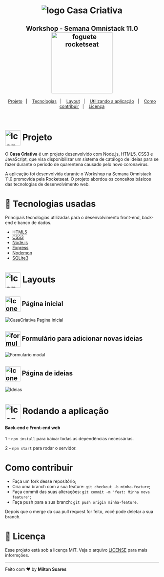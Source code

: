 <h1 align="center">
  <img alt="logo Casa Criativa" src="./github/logomarca.png">
</h1>

<h2 align="center">
 Workshop - Semana Omnistack 11.0<br>
  <img alt="foguete rocketseat" src="./github/rocketseat.svg" width="200px" href="http://rocketseat.com.br"> 
</h2>

<p align="center">
  <a href="#--projeto">Projeto</a>&nbsp;&nbsp;&nbsp;|&nbsp;&nbsp;&nbsp;
  <a href="#rocket-tecnologias-usadas">Tecnologias</a>&nbsp;&nbsp;&nbsp;|&nbsp;&nbsp;&nbsp;
  <a href="#-layouts">Layout</a>&nbsp;&nbsp;&nbsp;|&nbsp;&nbsp;&nbsp;
  <a href="#-rodando-a-aplicação">Utilizando a aplicação</a>&nbsp;&nbsp;&nbsp;|&nbsp;&nbsp;&nbsp;
  <a href="#como-contribuir">Como contribuir</a>&nbsp;&nbsp;&nbsp;|&nbsp;&nbsp;&nbsp;
  <a href="#memo-licença">Licença</a>
</p>

<br>

 # <img alt="Icone" src="./github/mobileicon.svg" width="50px" align="center">  Projeto   
 
<p>O <strong>Casa Criativa</strong> é um projeto desenvolvido com Node.js, HTML5, CSS3 e JavaScript, que visa disponibilizar um sistema de catálogo de ideias para se fazer durante o período de quarentena causado pelo novo coronavírus.</p>
<p>A aplicação foi desenvolvida durante o Workshop na Semana Omnistack 11.0 promovida pela Rocketseat. O projeto abordou os conceitos básicos das tecnologias de desenvolvimento web.</p>


 # :rocket: Tecnologias usadas 
Principais tecnologias utilizadas para o desenvolvimento front-end, back-end e banco de dados.

- [HTML5](https://developer.mozilla.org/pt-BR/docs/Web/HTML/HTML5)
- [CSS3](https://css-tricks.com/)
- [Node.js](https://nodejs.org/en/)
- [Express](https://expressjs.com/pt-br/)
- [Nodemon](https://nodemon.io/)
- [SQLite3](https://www.sqlite.org/index.html)
 
# <img alt="Icone de layout" src="./github/layout.svg" width="50px" align="center"> Layouts
<h2>
<img alt="Icone de home" src="./github/home2.svg" width="50px" align="center">
  Página inicial 
</h2>

![CasaCriativa Pagina inicial](github/inicio.png)

<h2>
<img alt="formulario" src="./github/form.svg" width="50px" align="center">
 Formulário para adicionar novas ideias  
</h2>

![Formulario modal ](github/modal.png)

<h2> 
  <img alt="Icone de ideias" src="./github/idea.svg" width="50px" align="center"> 
  Página de ideias
</h2>

![Ideias](github/ideias.png)

# <img alt="Icone de engrenagem" src="./github/wheel.svg" width="50px" align="center"> Rodando a aplicação 

#### Back-end e Front-end web
1 - `npm install` para baixar todas as dependências necessárias.

2 - `npm start` para rodar o servidor.

# Como contribuir 

- Faça um fork desse repositório;
- Cria uma branch com a sua feature: `git checkout -b minha-feature`;
- Faça commit das suas alterações: `git commit -m 'feat: Minha nova feature'`;
- Faça push para a sua branch: `git push origin minha-feature`.

Depois que o merge da sua pull request for feito, você pode deletar a sua branch.

# :memo: Licença 

Esse projeto está sob a licença MIT. Veja o arquivo [LICENSE](LICENSE.md) para mais informções.

---

Feito com ❤️ by **Milton Soares**
